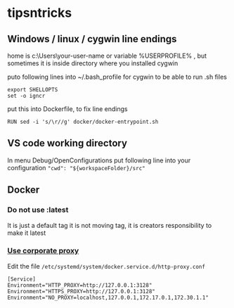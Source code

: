 # tipsntricks
## Windows / linux / cygwin line endings
home is c:\Users\your-user-name or variable %USERPROFILE% , but sometimes it is inside directory where you installed cygwin

puto following lines into ~/.bash_profile   for cygwin to be able to run .sh files
```
export SHELLOPTS
set -o igncr
```

put this into Dockerfile, to fix line endings
```
RUN sed -i 's/\r//g' docker/docker-entrypoint.sh
```

## VS code working directory
In menu Debug/OpenConfigurations put following line into your configuration
``` "cwd": "${workspaceFolder}/src" ```

## Docker
### Do not use :latest
  It is just a default tag it is not moving tag, it is creators responsibility to make it latest
### [Use corporate proxy](https://medium.com/@saniaky/configure-docker-to-use-a-host-proxy-e88bd988c0aa)
Edit the file ```/etc/systemd/system/docker.service.d/http-proxy.conf ```

```
[Service]
Environment="HTTP_PROXY=http://127.0.0.1:3128"
Environment="HTTPS_PROXY=http://127.0.0.1:3128"
Environment="NO_PROXY=localhost,127.0.0.1,172.17.0.1,172.30.1.1"
```
